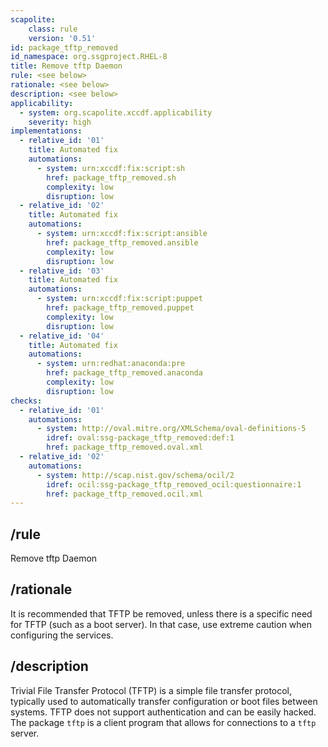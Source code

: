 ```yaml
---
scapolite:
    class: rule
    version: '0.51'
id: package_tftp_removed
id_namespace: org.ssgproject.RHEL-8
title: Remove tftp Daemon
rule: <see below>
rationale: <see below>
description: <see below>
applicability:
  - system: org.scapolite.xccdf.applicability
    severity: high
implementations:
  - relative_id: '01'
    title: Automated fix
    automations:
      - system: urn:xccdf:fix:script:sh
        href: package_tftp_removed.sh
        complexity: low
        disruption: low
  - relative_id: '02'
    title: Automated fix
    automations:
      - system: urn:xccdf:fix:script:ansible
        href: package_tftp_removed.ansible
        complexity: low
        disruption: low
  - relative_id: '03'
    title: Automated fix
    automations:
      - system: urn:xccdf:fix:script:puppet
        href: package_tftp_removed.puppet
        complexity: low
        disruption: low
  - relative_id: '04'
    title: Automated fix
    automations:
      - system: urn:redhat:anaconda:pre
        href: package_tftp_removed.anaconda
        complexity: low
        disruption: low
checks:
  - relative_id: '01'
    automations:
      - system: http://oval.mitre.org/XMLSchema/oval-definitions-5
        idref: oval:ssg-package_tftp_removed:def:1
        href: package_tftp_removed.oval.xml
  - relative_id: '02'
    automations:
      - system: http://scap.nist.gov/schema/ocil/2
        idref: ocil:ssg-package_tftp_removed_ocil:questionnaire:1
        href: package_tftp_removed.ocil.xml
---
```



## /rule

Remove tftp Daemon

## /rationale

It
is recommended that TFTP be removed, unless there is a specific need for
TFTP (such as a boot server). In that case, use extreme caution when
configuring the services.

## /description

Trivial
File Transfer Protocol (TFTP) is a simple file transfer protocol,
typically used to automatically transfer configuration or boot files
between systems. TFTP does not support authentication and can be easily
hacked. The package `tftp` is a client program that allows for
connections to a `tftp` server.

